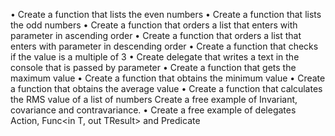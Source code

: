 • Create a function that lists the even numbers
• Create a function that lists the odd numbers
• Create a function that orders a list that enters with parameter in ascending
order
• Create a function that orders a list that enters with parameter in
descending order
• Create a function that checks if the value is a multiple of 3
• Create delegate that writes a text in the console that is passed by
parameter
• Create a function that gets the maximum value
• Create a function that obtains the minimum value
• Create a function that obtains the average value
• Create a function that calculates the RMS value of a list of numbers
Create a free example of Invariant, covariance and contravariance.
• Create a free example of delegates Action<T>, Func<in T, out TResult> and
Predicate<T>
